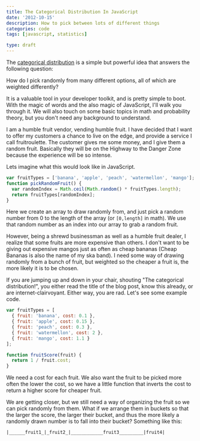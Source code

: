 ```yaml
---
title: The Categorical Distribution In JavaScript
date: '2012-10-15'
description: How to pick between lots of different things
categories: code
tags: [javascript, statistics]

type: draft
---
```


The
[categorical distribution](http://en.wikipedia.org/wiki/Categorical_distribution)
is a simple but powerful idea that answers the following question:

How do I pick randomly from many different options, all of which are weighted
differently?

It is a valuable tool in your developer toolkit, and is pretty simple to boot.
With the magic of words and the also magic of JavaScript, I'll walk you through
it. We will also touch on some basic topics in math and probability theory, but
you don't need any background to understand.

I am a humble fruit vendor, vending humble fruit. I have decided that I want to
offer my customers a chance to live on the edge, and provide a service I call
fruitroulette. The customer gives me some money, and I give them a random fruit.
Basically they will be on the Highway to the Danger Zone because the experience
will be so intense.

Lets imagine what this would look like in JavaScript.

```JavaScript
var fruitTypes = ['banana', 'apple', 'peach', 'watermellon', 'mango'];
function pickRandomFruit() {
  var randomIndex = Math.ceil(Math.random() * fruitTypes.length);
  return fruitTypes[randomIndex];
}
```

Here we create an array to draw randomly from, and just pick a random number
from 0 to the length of the array (or `[0,length]` in math). We use that
random number as an index into our array to grab a random fruit.

However, being a shrewd businessman as well as a humble fruit dealer, I realize
that some fruits are more expensive than others. I don't want to be giving out
expensive mangos just as often as cheap bananas (Cheap Bananas is also the name
of my ska band). I need some way of drawing randomly from a bunch of fruit,
but weighted so the cheaper a fruit is, the more likely it is to be chosen.

If you are jumping up and down in your chair, shouting "The categorical
distribution!", you either read the title of the blog post, know this already,
or are internet-clairvoyant. Either way, you are rad. Let's see some example code.

```JavaScript
var fruitTypes = [
  { fruit: 'banana', cost: 0.1 },
  { fruit: 'apple', cost: 0.15 },
  { fruit: 'peach', cost: 0.3 },
  { fruit: 'watermellon', cost: 2 },
  { fruit: 'mango', cost: 1.1 }
];

function fruitScore(fruit) {
  return 1 / fruit.cost;
}
```

We need a cost for each fruit. We also want the fruit to be picked more often
the lower the cost, so we have a little function that inverts the cost to 
return a higher score for cheaper fruit.

We are getting closer, but we still need a way of organizing the fruit so
we can pick randomly from them. What if we arrange them in buckets so that
the larger the score, the larger their bucket, and thus the more likely a
randomly drawn number is to fall into their bucket? Something like this:


`|______fruit1_|_fruit2_|____________fruit3_________|fruit4|`
